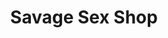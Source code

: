---
title: "Savage Sex Shop"
url: /ciudad-autonoma-de-buenos-aires/savage-sex-shop/
shop: erótico
---